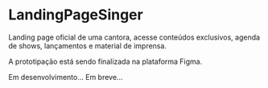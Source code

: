 # LandingPageSinger
Landing page oficial de uma cantora, acesse conteúdos exclusivos, agenda de shows, lançamentos e material de imprensa.


A prototipação está sendo finalizada na plataforma Figma.

Em desenvolvimento... Em breve...
